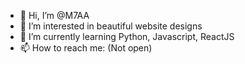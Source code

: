 - 👋 Hi, I’m @M7AA
- 👀 I’m interested in beautiful website designs
- 🌱 I’m currently learning Python, Javascript, ReactJS
- 📫 How to reach me: (Not open)

